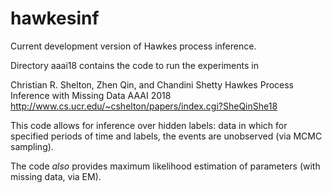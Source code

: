 # hawkesinf

Current development version of Hawkes process inference.

Directory aaai18 contains the code to run the experiments in 

Christian R. Shelton, Zhen Qin, and Chandini Shetty
Hawkes Process Inference with Missing Data
AAAI 2018
http://www.cs.ucr.edu/~cshelton/papers/index.cgi?SheQinShe18


This code allows for inference over hidden labels:  data in which for specified periods of time and labels, the events are unobserved (via MCMC sampling).

The code *also* provides maximum likelihood estimation of parameters (with missing data, via EM).
